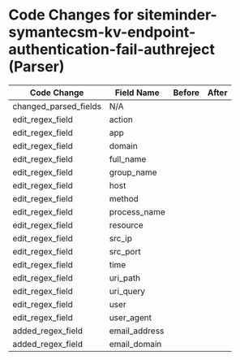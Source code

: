 # Code Changes for siteminder-symantecsm-kv-endpoint-authentication-fail-authreject (Parser)

| Code Change | Field Name | Before | After |
|-------------|------------|--------|-------|
| changed_parsed_fields | N/A |  |  |
| edit_regex_field | action |  |  |
| edit_regex_field | app |  |  |
| edit_regex_field | domain |  |  |
| edit_regex_field | full_name |  |  |
| edit_regex_field | group_name |  |  |
| edit_regex_field | host |  |  |
| edit_regex_field | method |  |  |
| edit_regex_field | process_name |  |  |
| edit_regex_field | resource |  |  |
| edit_regex_field | src_ip |  |  |
| edit_regex_field | src_port |  |  |
| edit_regex_field | time |  |  |
| edit_regex_field | uri_path |  |  |
| edit_regex_field | uri_query |  |  |
| edit_regex_field | user |  |  |
| edit_regex_field | user_agent |  |  |
| added_regex_field | email_address |  |  |
| added_regex_field | email_domain |  |  |